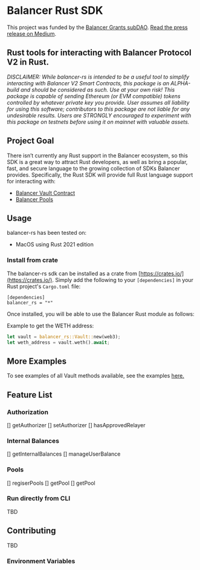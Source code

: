 # Balancer Rust SDK

This project was funded by the [Balancer Grants subDAO](http://grants.balancer.community/). [Read the press release on Medium](https://medium.com/@BalancerGrants/balancer-is-adding-rust-support-c28bdc1305e6).

## Rust tools for interacting with Balancer Protocol V2 in Rust.

_DISCLAIMER: While balancer-rs is intended to be a useful tool to simplify interacting with Balancer V2 Smart Contracts, this package is an ALPHA-build and should be considered as such. Use at your own risk! This package is capable of sending Ethereum (or EVM compatible) tokens controlled by whatever private key you provide. User assumes all liability for using this software; contributors to this package are not liable for any undesirable results. Users are STRONGLY encouraged to experiment with this package on testnets before using it on mainnet with valuable assets._

## Project Goal

There isn’t currently any Rust support in the Balancer ecosystem, so this SDK is a great way to attract Rust developers, as well as bring a popular, fast, and secure language to the growing collection of SDKs Balancer provides. Specifically, the Rust SDK will provide full Rust language support for interacting with:

- [Balancer Vault Contract](https://dev.balancer.fi/references/contracts/apis/the-vault)
- [Balancer Pools](https://dev.balancer.fi/references/contracts/apis/pools)

## Usage

balancer-rs has been tested on:

- MacOS using Rust 2021 edition
<!-- - Linux using Python 3.9-dev
- Windows using Python 3.9.5 -->

### Install from crate

The balancer-rs sdk can be installed as a crate from [https://crates.io/](https://crates.io/). Simply add the following to your `[dependencies]` in your Rust project's `Cargo.toml` file:

```
[dependencies]
balancer_rs = "*"
```

Once installed, you will be able to use the Balancer Rust module as follows:

Example to get the WETH address:

```rust
let vault = balancer_rs::Vault::new(web3);
let weth_address = vault.weth().await;
```

## More Examples

To see examples of all Vault methods available, see the examples [here.](./examples/)

## Feature List
### Authorization
[] getAuthorizer
[] setAuthorizer
[] hasApprovedRelayer

### Internal Balances
[] getInternalBalances
[] manageUserBalance

### Pools
[] regiserPools
[] getPool
[] getPool


### Run directly from CLI

TBD

## Contributing

TBD

### Environment Variables
